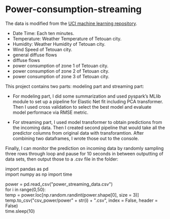 # Power-consumption-streaming

The data is modified from the [UCI machine learning repository](https://archive.ics.uci.edu/ml/datasets/Power+consumption+of+Tetouan+city). 
+ Date Time: Each ten minutes.
+ Temperature: Weather Temperature of Tetouan city.
+ Humidity: Weather Humidity of Tetouan city.
+ Wind Speed of Tetouan city.
+ general diffuse flows
+ diffuse flows
+ power consumption of zone 1 of Tetouan city.
+ power consumption of zone 2 of Tetouan city.
+ power consumption of zone 3 of Tetouan city.

This project contains two parts: modeling part and streaming part:

+ For modeling part, I did some summarization and used pyspark’s MLlib module to set up a pipeline for Elastic Net fit including PCA transformer. Then I used cross validation to select the best model and evaluate model performace via RMSE metric.

+ For streaming part, I used model transformer to obtain predictions from the incoming data. Then I created second pipeline that would take all the predictor columns from original data with transforamtion. After combining two dataframes, I wrote those out to the console. 

Finally, I can monitor the prediction on incoming data by randomly sampling three rows through loop and pause for 10 seconds in between outputting of data sets, then output those to a .csv file in the folder:

import pandas as pd   
import numpy as np 
import time  

power = pd.read_csv("power_streaming_data.csv")   
for i in range(0,50):  
    temp = power.loc[np.random.randint(power.shape[0], size = 3)]  
    temp.to_csv("csv_power/power" + str(i) + ".csv", index = False, header = False)  
    time.sleep(10)   
